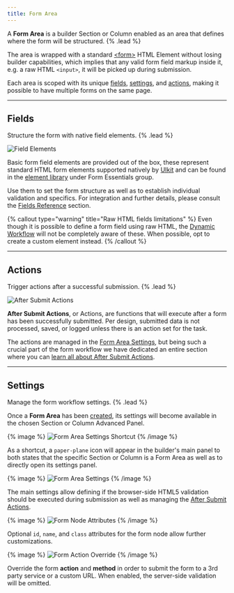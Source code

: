 ```yaml
---
title: Form Area
---
```


A **Form Area** is a builder Section or Column enabled as an area that defines where the form will be structured. {% .lead %}

The area is wrapped with a standard [\<form\>](https://developer.mozilla.org/en-US/docs/Web/HTML/Element/form) HTML Element without losing builder capabilities, which implies that any valid form field markup inside it, e.g. a raw HTML `<input>`, it will be picked up during submission.

Each area is scoped with its unique [fields](#fields), [settings](#settings), and [actions](#actions), making it possible to have multiple forms on the same page.

---

## Fields

Structure the form with native field elements. {% .lead %}

![Field Elements](/assets/ytp/forms/fields/elements.webp)

Basic form field elements are provided out of the box, these represent standard HTML form elements supported natively by [UIkit](https://getuikit.com/) and can be found in the [element library](https://yootheme.com/support/yootheme-pro/joomla/element-library) under Form Essentials group.

Use them to set the form structure as well as to establish individual validation and specifics. For integration and further details, please consult the [Fields Reference](reference/fields) section.

{% callout type="warning" title="Raw HTML fields limitations" %}
Even though it is possible to define a form field using raw HTML, the [Dynamic Workflow](dynamic) will not be completely aware of these. When possible, opt to create a custom element instead.
{% /callout %}

---

## Actions

Trigger actions after a successful submission. {% .lead %}

![After Submit Actions](/assets/ytp/forms/actions.webp)

**After Submit Actions**, or Actions, are functions that will execute after a form has been successfully submitted. Per design, submitted data is not processed, saved, or logged unless there is an action set for the task.

The actions are managed in the [Form Area Settings](#settings), but being such a crucial part of the form workflow we have dedicated an entire section where you can [learn all about After Submit Actions](after-submit-actions).

---

## Settings

Manage the form workflow settings. {% .lead %}

Once a **Form Area** has been [created](integration#create-a-form-area), its settings will become available in the chosen Section or Column Advanced Panel.

{% image %}
![Form Area Settings Shortcut](/assets/ytp/forms/formarea-settings-shortcut.webp)
{% /image %}

As a shortcut, a `paper-plane` icon will appear in the builder's main panel to both states that the specific Section or Column is a Form Area as well as to directly open its settings panel.

{% image %}
![Form Area Settings](/assets/ytp/forms/formarea-settings.webp)
{% /image %}

The main settings allow defining if the browser-side HTML5 validation should be executed during submission as well as managing the [After Submit Actions](#actions).

{% image %}
![Form Node Attributes](/assets/ytp/forms/formarea-settings-attrs.webp)
{% /image %}

Optional `id`, `name`, and `class` attributes for the form node allow further customizations.

{% image %}
![Form Action Override](/assets/ytp/forms/formarea-settings-sub-override.webp)
{% /image %}

Override the form **action** and **method** in order to submit the form to a 3rd party service or a custom URL. When enabled, the server-side validation will be omitted.
